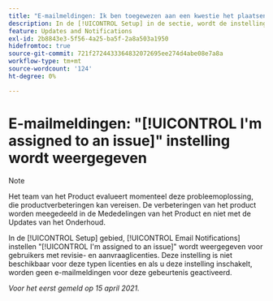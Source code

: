 ```yaml
---
title: "E-mailmeldingen: Ik ben toegewezen aan een kwestie het plaatsen toont"
description: In de [!UICONTROL Setup] in de sectie, wordt de instelling voor E-mailmeldingen "Ik ben toegewezen aan een uitgave" weergegeven voor gebruikers met Revisie- en aanvraaglicenties. Deze instelling is niet beschikbaar voor deze typen licenties en als u deze instelling inschakelt, worden geen e-mailmeldingen voor deze gebeurtenis geactiveerd.
feature: Updates and Notifications
exl-id: 2b8843e3-5f56-4a25-ba5f-2a8a503a1950
hidefromtoc: true
source-git-commit: 721f2724433364832072695ee274d4abe08e7a8a
workflow-type: tm+mt
source-wordcount: '124'
ht-degree: 0%

---
```


# E-mailmeldingen: &quot;[!UICONTROL I'm assigned to an issue]&quot; instelling wordt weergegeven

<!--Article created by request-->

>[!NOTE]
>
>Het team van het Product evalueert momenteel deze probleemoplossing, die productverbeteringen kan vereisen. De verbeteringen van het product worden meegedeeld in de Mededelingen van het Product en niet met de Updates van het Onderhoud.

In de [!UICONTROL Setup] gebied, [!UICONTROL Email Notifications] instellen &quot;[!UICONTROL I'm assigned to an issue]&quot; wordt weergegeven voor gebruikers met revisie- en aanvraaglicenties. Deze instelling is niet beschikbaar voor deze typen licenties en als u deze instelling inschakelt, worden geen e-mailmeldingen voor deze gebeurtenis geactiveerd.

_Voor het eerst gemeld op 15 april 2021._
